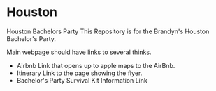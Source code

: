 # Houston
Houston Bachelors Party 
This Repository is for the Brandyn's Houston Bachelor's Party.

Main webpage should have links to several thinks. 
- Airbnb Link that opens up to apple maps to the AirBnb.
- Itinerary Link to the page showing the flyer.
- Bachelor's Party Survival Kit Information Link

